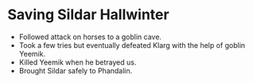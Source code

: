 # Saving Sildar Hallwinter

- Followed attack on horses to a goblin cave.
- Took a few tries but eventually defeated Klarg with the help of goblin Yeemik.
- Killed Yeemik when he betrayed us.
- Brought Sildar safely to Phandalin.